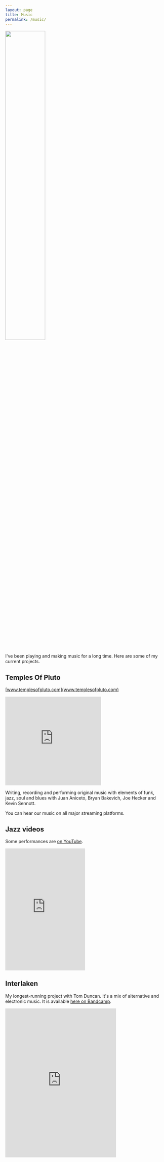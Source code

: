 ```yaml
---
layout: page
title: Music
permalink: /music/
---
```


<div class="box">
  <img src="../content/sam_gtr_small.jpeg" frameborder="0" width="50%" align="center">
</div>

I've been playing and making music for a long time. Here are some of my current
projects.

Temples Of Pluto
---
[www.templesofpluto.com](www.templesofpluto.com)

<div class="box">
  <iframe src="https://open.spotify.com/embed/album/0AoOgrH4Gsdl45BjwQeOGu" frameborder="0" scrolling="no" width="60%" height="280" align="center" allowtransparency="true" allow="encrypted-media"></iframe>
</div>


Writing, recording and performing original music with elements of funk, jazz,
soul and blues with Juan Aniceto, Bryan Bakevich, Joe Hecker and Kevin Sennott.

You can hear our music on all major streaming platforms.

Jazz videos
---
Some performances are [on YouTube](https://www.youtube.com/channel/UC3ZWIGMG6HZFz-5yePfdZ2A).

<div class="box">
  <iframe src="https://www.youtube.com/embed/tXqyDNS22SM" allow="accelerometer; autoplay; clipboard-write; encrypted-media; gyroscope; picture-in-picture" allowfullscreen frameborder="0" width="50%" height="385" align="center"></iframe>
</div>


Interlaken
---
My longest-running project with Tom Duncan. It's a mix of alternative and
electronic music. It is available [here on Bandcamp](https://interlakenmusic.bandcamp.com/).

<iframe align="center" style="border: 0; width: 350px; height: 470px;" src="https://bandcamp.com/EmbeddedPlayer/album=3967339132/size=large/bgcol=ffffff/linkcol=0687f5/tracklist=false/transparent=true/" seamless><a href="https://interlakenmusic.bandcamp.com/album/landfill-ghosts">Landfill Ghosts by Interlaken</a></iframe>
